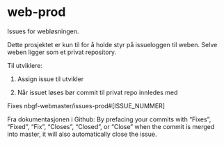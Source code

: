 # web-prod
Issues for webløsningen. 

Dette prosjektet er kun til for å holde styr på issueloggen til weben. Selve weben ligger som et privat repository.

Til utviklere:

1. Assign issue til utvikler

2. Når issuet løses bør commit til privat repo innledes med 

Fixes nbgf-webmaster/issues-prod#[ISSUE_NUMMER]

Fra dokumentasjonen i Github:
By prefacing your commits with “Fixes”, “Fixed”, “Fix”, “Closes”, “Closed”, or “Close” when the commit is merged into master, it will also automatically close the issue.

